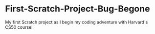 # First-Scratch-Project-Bug-Begone
My first Scratch project as I begin my coding adventure with Harvard's CS50 course!
